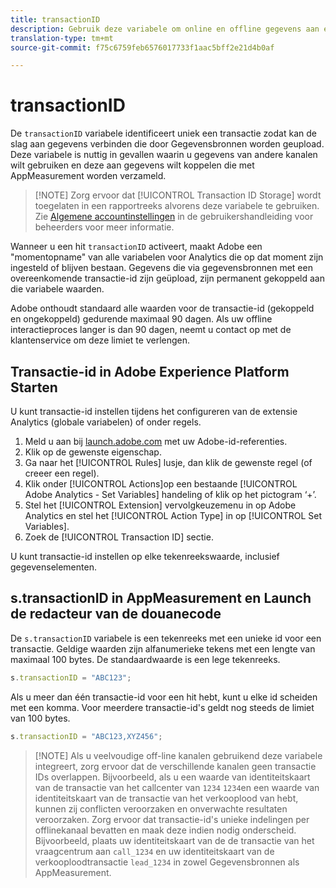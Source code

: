 ```yaml
---
title: transactionID
description: Gebruik deze variabele om online en offline gegevens aan elkaar te koppelen.
translation-type: tm+mt
source-git-commit: f75c6759feb6576017733f1aac5bff2e21d4b0af

---
```



# transactionID

De `transactionID` variabele identificeert uniek een transactie zodat kan de slag aan gegevens verbinden die door Gegevensbronnen worden geupload. Deze variabele is nuttig in gevallen waarin u gegevens van andere kanalen wilt gebruiken en deze aan gegevens wilt koppelen die met AppMeasurement worden verzameld.

> [!NOTE] Zorg ervoor dat [!UICONTROL Transaction ID Storage] wordt toegelaten in een rapportreeks alvorens deze variabele te gebruiken. Zie [Algemene accountinstellingen](/help/admin/admin/general-acct-settings-admin.md) in de gebruikershandleiding voor beheerders voor meer informatie.

Wanneer u een hit `transactionID` activeert, maakt Adobe een &quot;momentopname&quot; van alle variabelen voor Analytics die op dat moment zijn ingesteld of blijven bestaan. Gegevens die via gegevensbronnen met een overeenkomende transactie-id zijn geüpload, zijn permanent gekoppeld aan die variabele waarden.

Adobe onthoudt standaard alle waarden voor de transactie-id (gekoppeld en ongekoppeld) gedurende maximaal 90 dagen. Als uw offline interactieproces langer is dan 90 dagen, neemt u contact op met de klantenservice om deze limiet te verlengen.

## Transactie-id in Adobe Experience Platform Starten

U kunt transactie-id instellen tijdens het configureren van de extensie Analytics (globale variabelen) of onder regels.

1. Meld u aan bij [launch.adobe.com](https://launch.adobe.com) met uw Adobe-id-referenties.
2. Klik op de gewenste eigenschap.
3. Ga naar het [!UICONTROL Rules] lusje, dan klik de gewenste regel (of creeer een regel).
4. Klik onder [!UICONTROL Actions]op een bestaande [!UICONTROL Adobe Analytics - Set Variables] handeling of klik op het pictogram ‘+’.
5. Stel het [!UICONTROL Extension] vervolgkeuzemenu in op Adobe Analytics en stel het [!UICONTROL Action Type] in op [!UICONTROL Set Variables].
6. Zoek de [!UICONTROL Transaction ID] sectie.

U kunt transactie-id instellen op elke tekenreekswaarde, inclusief gegevenselementen.

## s.transactionID in AppMeasurement en Launch de redacteur van de douanecode

De `s.transactionID` variabele is een tekenreeks met een unieke id voor een transactie. Geldige waarden zijn alfanumerieke tekens met een lengte van maximaal 100 bytes. De standaardwaarde is een lege tekenreeks.

```js
s.transactionID = "ABC123";
```

Als u meer dan één transactie-id voor een hit hebt, kunt u elke id scheiden met een komma. Voor meerdere transactie-id&#39;s geldt nog steeds de limiet van 100 bytes.

```js
s.transactionID = "ABC123,XYZ456";
```

> [!NOTE] Als u veelvoudige off-line kanalen gebruikend deze variabele integreert, zorg ervoor dat de verschillende kanalen geen transactie IDs overlappen. Bijvoorbeeld, als u een waarde van identiteitskaart van de transactie van het callcenter van `1234` `1234`en een waarde van identiteitskaart van de transactie van het verkooplood van hebt, kunnen zij conflicten veroorzaken en onverwachte resultaten veroorzaken. Zorg ervoor dat transactie-id&#39;s unieke indelingen per offlinekanaal bevatten en maak deze indien nodig onderscheid. Bijvoorbeeld, plaats uw identiteitskaart van de de transactie van het vraagcentrum aan `call_1234` en uw identiteitskaart van de verkooploodtransactie `lead_1234` in zowel Gegevensbronnen als AppMeasurement.
